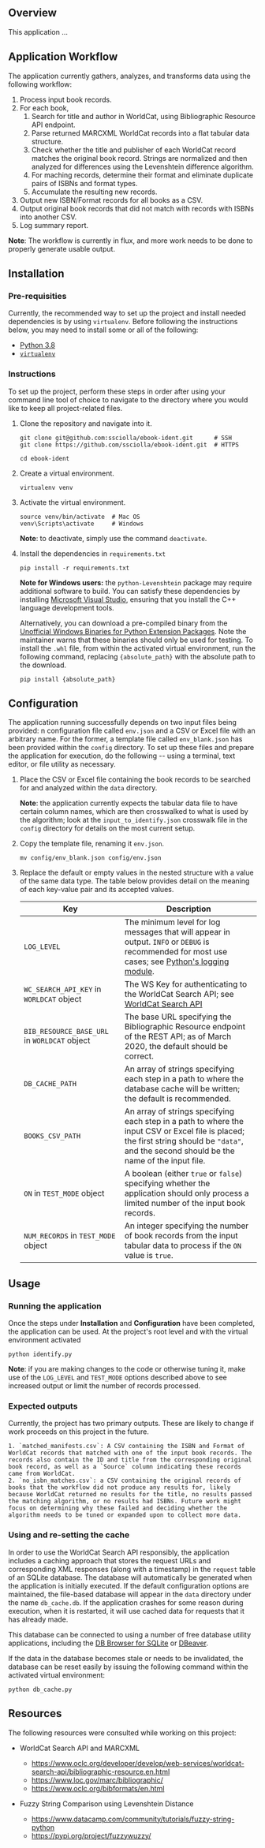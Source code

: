 ## Overview

This application ...

## Application Workflow

The application currently gathers, analyzes, and transforms data using the following workflow:

1. Process input book records.
2. For each book, 
    1. Search for title and author in WorldCat, using Bibliographic Resource API endpoint.
    2. Parse returned MARCXML WorldCat records into a flat tabular data structure.
    3. Check whether the title and publisher of each WorldCat record matches the original book record. Strings are normalized and then analyzed for differences using the Levenshtein difference algorithm.
    4. For maching records, determine their format and eliminate duplicate pairs of ISBNs and format types.
    5. Accumulate the resulting new records.
3. Output new ISBN/Format records for all books as a CSV.
4. Output original book records that did not match with records with ISBNs into another CSV.
5. Log summary report.

**Note**: The workflow is currently in flux, and more work needs to be done to properly generate usable output.

## Installation

### Pre-requisities

Currently, the recommended way to set up the project and install needed dependencies is by using `virtualenv`. Before following the instructions below, you may need to install some or all of the following:

* [Python 3.8](https://www.python.org/)
* [`virtualenv`](https://pypi.org/project/virtualenv/)

### Instructions

To set up the project, perform these steps in order after using your command line tool of choice to navigate to the directory where you would like to keep all project-related files.

1. Clone the repository and navigate into it.
    ```
    git clone git@github.com:ssciolla/ebook-ident.git      # SSH
    git clone https://github.com/ssciolla/ebook-ident.git  # HTTPS
    
    cd ebook-ident
    ```

2. Create a virtual environment.
    ```
    virtualenv venv
    ```

3. Activate the virtual environment.
    ```
    source venv/bin/activate  # Mac OS
    venv\Scripts\activate     # Windows
    ```

    **Note**: to deactivate, simply use the command `deactivate`.

4. Install the dependencies in `requirements.txt`
    ```
    pip install -r requirements.txt
    ```

    **Note for Windows users:** the `python-Levenshtein` package may require additional software to build. You can satisfy these dependencies by installing [Microsoft Visual Studio](https://visualstudio.microsoft.com/visual-cpp-build-tools/), ensuring that you install the C++ language development tools. 
    
    Alternatively, you can download a pre-compiled binary from the [Unofficial Windows Binaries for Python Extension Packages](https://www.lfd.uci.edu/~gohlke/pythonlibs/#python-levenshtein). Note the maintainer warns that these binaries should only be used for testing. To install the `.whl` file, from within the activated virtual environment, run the following command, replacing `{absolute_path}` with the absolute path to the download.
    ```
    pip install {absolute_path}
    ```

## Configuration

The application running successfully depends on two input files being provided: n configuration file called `env.json` and a CSV or Excel file with an arbitrary name. For the former, a template file called `env_blank.json` has been provided within the `config` directory. To set up these files and prepare the application for execution, do the following -- using a terminal, text editor, or file utility as necessary.

1. Place the CSV or Excel file containing the book records to be searched for and analyzed within the `data` directory.

    **Note**: the application currently expects the tabular data file to have certain column names, which are then crosswalked to what is used by the algorithm; look at the `input_to_identify.json` crosswalk file in the `config` directory for details on the most current setup.

2. Copy the template file, renaming it `env.json`.
    ```
    mv config/env_blank.json config/env.json
    ```

3. Replace the default or empty values in the nested structure with a value of the same data type. The table below provides detail on the meaning of each key-value pair and its accepted values.


    **Key** | **Description**
    ----- | -----
    `LOG_LEVEL` | The minimum level for log messages that will appear in output. `INFO` or `DEBUG` is recommended for most use cases; see [Python's logging module](https://docs.python.org/3/library/logging.html).
    `WC_SEARCH_API_KEY` in `WORLDCAT` object | The WS Key for authenticating to the WorldCat Search API; see [WorldCat Search API](https://www.oclc.org/developer/develop/web-services/worldcat-search-api.en.html)
    `BIB_RESOURCE_BASE_URL` in `WORLDCAT` object | The base URL specifying the Bibliographic Resource endpoint of the REST API; as of March 2020, the default should be correct.
    `DB_CACHE_PATH` | An array of strings specifying each step in a path to where the database cache will be written; the default is recommended.
    `BOOKS_CSV_PATH` | An array of strings specifying each step in a path to where the input CSV or Excel file is placed; the first string should be `"data"`, and the second should be the name of the input file.
    `ON` in `TEST_MODE` object | A boolean (either `true` or `false`) specifying whether the application should only process a limited number of the input book records.
    `NUM_RECORDS` in `TEST_MODE` object | An integer specifying the number of book records from the input tabular data to process if the `ON` value is `true`.

## Usage

### Running the application

Once the steps under **Installation** and **Configuration** have been completed, the application can be used. At the project's root level and with the virtual environment activated

```
python identify.py
```

**Note**: if you are making changes to the code or otherwise tuning it, make use of the `LOG_LEVEL` and `TEST_MODE` options described above to see increased output or limit the number of records processed.

### Expected outputs

Currently, the project has two primary outputs. These are likely to change if work proceeds on this project in the future.

    1. `matched_manifests.csv`: A CSV containing the ISBN and Format of WorldCat records that matched with one of the input book records. The records also contain the ID and title from the corresponding original book record, as well as a `Source` column indicating these records came from WorldCat.
    2. `no_isbn_matches.csv`: a CSV containing the original records of books that the workflow did not produce any results for, likely because WorldCat returned no results for the title, no results passed the matching algorithm, or no results had ISBNs. Future work might focus on determining why these failed and deciding whether the algorithm needs to be tuned or expanded upon to collect more data.

### Using and re-setting the cache

In order to use the WorldCat Search API responsibly, the application includes a caching approach that stores the request URLs and corresponding XML responses (along with a timestamp) in the `request` table of an SQLite database. The database will automatically be generated when the application is initially executed. If the default configuration options are maintained, the file-based database will appear in the `data` directory under the name `db_cache.db`. If the application crashes for some reason during execution, when it is restarted, it will use cached data for requests that it has already made.

This database can be connected to using a number of free database utility applications, including the [DB Browser for SQLite](https://sqlitebrowser.org/) or [DBeaver](https://dbeaver.io/).

If the data in the database becomes stale or needs to be invalidated, the database can be reset easily by issuing the following command within the activated virtual environment:
```
python db_cache.py
```

## Resources

The following resources were consulted while working on this project:

* WorldCat Search API and MARCXML
    * https://www.oclc.org/developer/develop/web-services/worldcat-search-api/bibliographic-resource.en.html
    * https://www.loc.gov/marc/bibliographic/
    * https://www.oclc.org/bibformats/en.html

* Fuzzy String Comparison using Levenshtein Distance
    * https://www.datacamp.com/community/tutorials/fuzzy-string-python
    * https://pypi.org/project/fuzzywuzzy/